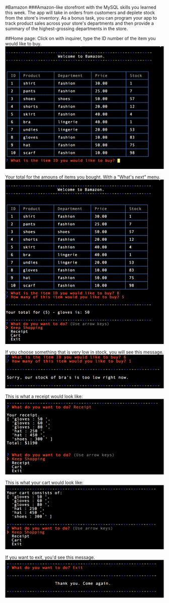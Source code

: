 #Bamazon
###Amazon-like storefront with the MySQL skills you learned this week. The app will take in orders from customers and deplete stock from the store's inventory. As a bonus task, you can program your app to track product sales across your store's departments and then provide a summary of the highest-grossing departments in the store.

##Home page:
Click on with inquirer, type the ID number of the item you would like to buy.
![GitHub Logo](/one.png)

Your total for the amouns of items you bought.
With a "What's next" menu.
![GitHub Logo](/two.png)

If you choose something that is very low in stock, you will see this message.
![GitHub Logo](/three.png)

This is what a receipt would look like:
![GitHub Logo](/four.png)

This is what your cart would look like:
![GitHub Logo](/five.png)

If you want to exit, you'd see this message.
![GitHub Logo](/six.png)
